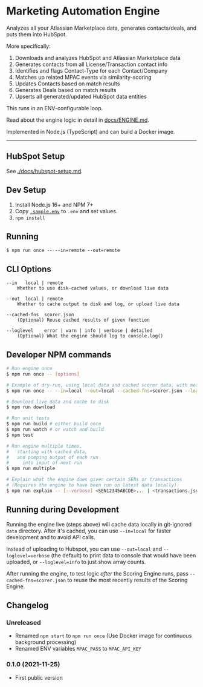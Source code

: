# Marketing Automation Engine

Analyzes all your Atlassian Marketplace data, generates contacts/deals, and puts them into HubSpot.

More specifically:

1. Downloads and analyzes HubSpot and Atlassian Marketplace data
2. Generates contacts from all License/Transaction contact info
3. Identifies and flags Contact-Type for each Contact/Company
4. Matches up related MPAC events via similarity-scoring
5. Updates Contacts based on match results
6. Generates Deals based on match results
7. Upserts all generated/updated HubSpot data entities

This runs in an ENV-configurable loop.

Read about the engine logic in detail in [docs/ENGINE.md](./docs/ENGINE.md).

Implemented in Node.js (TypeScript) and can build a Docker image.

---

## HubSpot Setup

See [./docs/hubspot-setup.md](./docs/hubspot-setup.md).

## Dev Setup

1. Install Node.js 16+ and NPM 7+
2. Copy [`.sample.env`](./.sample.env) to `.env` and set values.
3. `npm install`


## Running

    $ npm run once -- --in=remote --out=remote


## CLI Options

    --in   local | remote
        Whether to use disk-cached values, or download live data

    --out  local | remote
        Whether to cache output to disk and log, or upload live data

    --cached-fns  scorer.json
        (Optional) Reuse cached results of given function

    --loglevel    error | warn | info | verbose | detailed
        (Optional) What the engine should log to console.log()


## Developer NPM commands

```sh
# Run engine once
$ npm run once -- [options]

# Example of dry-run, using local data and cached scorer data, with medium verbosity
$ npm run once -- --in=local --out=local --cached-fns=scorer.json --loglevel=info

# Download live data and cache to disk
$ npm run download

# Run unit tests
$ npm run build # either build once
$ npm run watch # or watch and build
$ npm test

# Run engine multiple times,
#   starting with cached data,
#   and pumping output of each run
#     into input of next run
$ npm run multiple

# Explain what the engine does given certain SENs or transactions
# (Requires the engine to have been run on latest data locally)
$ npm run explain -- [--verbose] <SEN12345ABCDE>... | <transactions.json>
```


## Running during Development

Running the engine live (steps above) will cache data locally in git-ignored `data` directory. After it's cached, you can use `--in=local` for faster development and to avoid API calls.

Instead of uploading to Hubspot, you can use `--out=local` and `--loglevel=verbose` (the default) to print data to console that would have been uploaded, or `--loglevel=info` to just show array counts.

After running the engine, to test logic *after* the Scoring Engine runs, pass `--cached-fns=scorer.json` to reuse the most recently results of the Scoring Engine.


## Changelog

### Unreleased

- Renamed `npm start` to `npm run once` (Use Docker image for continuous background processing)
- Renamed ENV variables `MPAC_PASS` to `MPAC_API_KEY`

### 0.1.0 (2021-11-25)

- First public version
